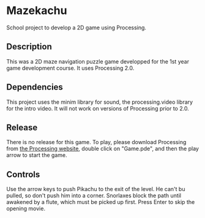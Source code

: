 # Mazekachu
School project to develop a 2D game using Processing.

## Description
This was a 2D maze navigation puzzle game developped for the 1st year game development course. It uses Processing 2.0.

## Dependencies
This project uses the minim library for sound, the processing.video library for the intro video. It will not work on versions of Processing prior to 2.0.

## Release
There is no release for this game. To play, please download Processing from [the Processing website](https://processing.org/download), double click on "Game.pde", and then the play arrow to start the game.

## Controls
Use the arrow keys to push Pikachu to the exit of the level. He can't bu pulled, so don't push him into a corner. Snorlaxes block the path until awakened by a flute, which must be picked up first. Press Enter to skip the opening movie.
